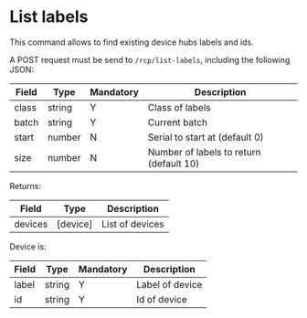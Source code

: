# List labels

This command allows to find existing device hubs labels and ids.

A POST request must be send to `/rcp/list-labels`, including the following JSON:

|Field|Type|Mandatory|Description
|---|---|---|---
|class|string|Y|Class of labels
|batch|string|Y|Current batch
|start|number|N|Serial to start at (default 0)
|size|number|N|Number of labels to return (default 10)

Returns:


|Field|Type|Description
|---|---|---
|devices|\[device]|List of devices

Device is:

|Field|Type|Mandatory|Description
|---|---|---|---
|label|string|Y|Label of device
|id|string|Y|Id of device

